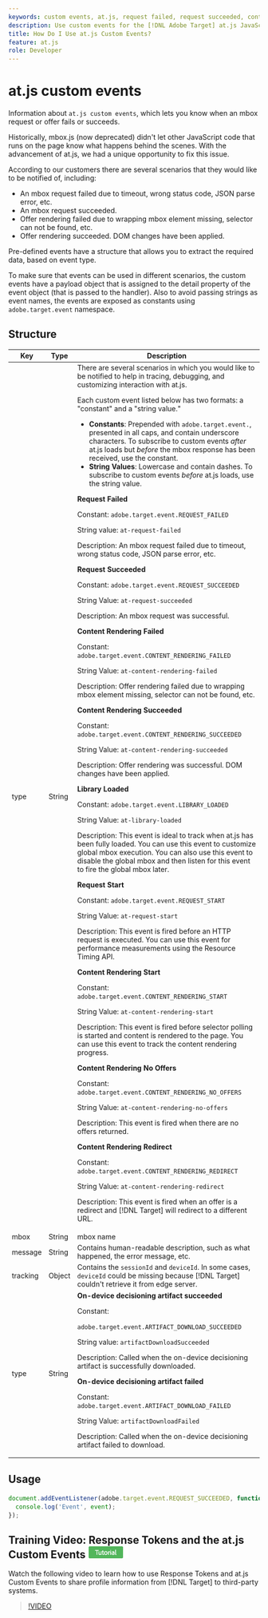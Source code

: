 ```yaml
---
keywords: custom events, at.js, request failed, request succeeded, content rendering failed, content rendering succeeded, library loaded, request start, content rendering start, content rendering no offers, content rendering redirect, custom events2
description: Use custom events for the [!DNL Adobe Target] at.js JavaScript library to be notified when an mbox request or offer fails or succeeds.
title: How Do I Use at.js Custom Events?
feature: at.js
role: Developer
---
```

# at.js custom events

Information about `at.js custom events`, which lets you know when an mbox request or offer fails or succeeds.

Historically, mbox.js (now deprecated) didn't let other JavaScript code that runs on the page know what happens behind the scenes. With the advancement of at.js, we had a unique opportunity to fix this issue.

According to our customers there are several scenarios that they would like to be notified of, including:

* An mbox request failed due to timeout, wrong status code, JSON parse error, etc. 
* An mbox request succeeded. 
* Offer rendering failed due to wrapping mbox element missing, selector can not be found, etc. 
* Offer rendering succeeded. DOM changes have been applied.

Pre-defined events have a structure that allows you to extract the required data, based on event type.

To make sure that events can be used in different scenarios, the custom events have a payload object that is assigned to the detail property of the event object (that is passed to the handler). Also to avoid passing strings as event names, the events are exposed as constants using `adobe.target.event` namespace.

## Structure

| Key | Type | Description |
|--- |--- |--- |
|type|String|There are several scenarios in which you would like to be notified to help in tracing, debugging, and customizing interaction with at.js.<p>Each custom event listed below has two formats: a "constant" and a "string value."<ul><li>**Constants**: Prepended with `adobe.target.event.`, presented in all caps, and contain underscore characters. To subscribe to custom events *after* at.js loads but *before* the mbox response has been received, use the constant.</li><li>**String Values**: Lowercase and contain dashes. To subscribe to custom events *before* at.js loads, use the string value.</li></ul>**Request Failed**<p>Constant: `adobe.target.event.REQUEST_FAILED`<p>String value: `at-request-failed`<p>Description: An mbox request failed due to timeout, wrong status code, JSON parse error, etc.<p>**Request Succeeded**<p>Constant: `adobe.target.event.REQUEST_SUCCEEDED`<p>String Value: `at-request-succeeded`<p>Description: An mbox request was successful.<p>**Content Rendering Failed**<p>Constant: `adobe.target.event.CONTENT_RENDERING_FAILED`<p>String Value: `at-content-rendering-failed`<p>Description: Offer rendering failed due to wrapping mbox element missing, selector can not be found, etc.<p>**Content Rendering Succeeded**<p>Constant: `adobe.target.event.CONTENT_RENDERING_SUCCEEDED`<p>String Value: `at-content-rendering-succeeded`<p>Description: Offer rendering was successful. DOM changes have been applied.<p>**Library Loaded**<p>Constant: `adobe.target.event.LIBRARY_LOADED`<p>String Value: `at-library-loaded`<p>Description: This event is ideal to track when at.js has been fully loaded. You can use this event to customize global mbox execution. You can also use this event to disable the global mbox and then listen for this event to fire the global mbox later.<p>**Request Start**<p>Constant: `adobe.target.event.REQUEST_START`<p>String Value: `at-request-start`<p>Description: This event is fired before an HTTP request is executed. You can use this event for performance measurements using the Resource Timing API.<p>**Content Rendering Start**<p>Constant: `adobe.target.event.CONTENT_RENDERING_START`<p>String Value: `at-content-rendering-start`<p>Description: This event is fired before selector polling is started and content is rendered to the page. You can use this event to track the content rendering progress.<p>**Content Rendering No Offers**<p>Constant: `adobe.target.event.CONTENT_RENDERING_NO_OFFERS`<p>String Value: `at-content-rendering-no-offers`<p>Description: This event is fired when there are no offers returned.<p>**Content Rendering Redirect**<p>Constant: `adobe.target.event.CONTENT_RENDERING_REDIRECT`<p>String Value: `at-content-rendering-redirect`<p>Description: This event is fired when an offer is a redirect and [!DNL Target] will redirect to a different URL.|
|mbox|String|mbox name|
|message|String|Contains human-readable description, such as what happened, the error message, etc.|
|tracking|Object|Contains the `sessionId` and `deviceId`. In some cases, `deviceId` could be missing because [!DNL Target] couldn't retrieve it from edge server.|
|type|String|**On-device decisioning artifact succeeded**<p>Constant:<p>`adobe.target.event.ARTIFACT_DOWNLOAD_SUCCEEDED`<p>String value: `artifactDownloadSucceeded`<p>Description: Called when the on-device decisioning artifact is successfully downloaded.<p>**On-device decisioning artifact failed**<p>Constant: `adobe.target.event.ARTIFACT_DOWNLOAD_FAILED`<p>String Value: `artifactDownloadFailed`<p>Description: Called when the on-device decisioning artifact failed to download.| 

## Usage

```javascript {line-numbers="true"
document.addEventListener(adobe.target.event.REQUEST_SUCCEEDED, function(event) { 
  console.log('Event', event); 
});
```

## Training Video: Response Tokens and the at.js Custom Events ![Tutorial badge](../../../assets/tutorial.png)

Watch the following video to learn how to use Response Tokens and at.js Custom Events to share profile information from [!DNL Target] to third-party systems.

>[!VIDEO](https://video.tv.adobe.com/v/23253/?quality=12)
